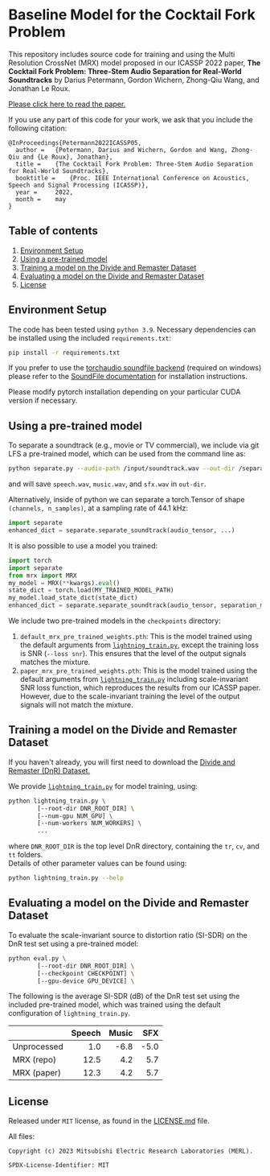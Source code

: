 <!--
Copyright (C) 2023 Mitsubishi Electric Research Laboratories (MERL)

SPDX-License-Identifier: MIT
-->
# Baseline Model for the Cocktail Fork Problem

This repository includes source code for training and using the Multi Resolution CrossNet (MRX) model proposed in our ICASSP 2022 paper,
**The Cocktail Fork Problem: Three-Stem Audio Separation for Real-World Soundtracks**
by Darius Petermann, Gordon Wichern, Zhong-Qiu Wang, and Jonathan Le Roux.

[Please click here to read the paper.](https://arxiv.org/pdf/2110.09958.pdf)

If you use any part of this code for your work, we ask that you include the following citation:

    @InProceedings{Petermann2022ICASSP05,
      author =	 {Petermann, Darius and Wichern, Gordon and Wang, Zhong-Qiu and {Le Roux}, Jonathan},
      title =	 {The Cocktail Fork Problem: Three-Stem Audio Separation for Real-World Soundtracks},
      booktitle =	 {Proc. IEEE International Conference on Acoustics, Speech and Signal Processing (ICASSP)},
      year =	 2022,
      month =	 may
    }


## Table of contents

1. [Environment Setup](#environment-setup)
2. [Using a pre-trained model](#using-a-pre-trained-model)
3. [Training a model on the Divide and Remaster Dataset](#training-a-model-on-the-divide-and-remaster-dataset)
4. [Evaluating a model on the Divide and Remaster Dataset](#evaluating-a-model-on-the-divide-and-remaster-dataset)
5. [License](#license)

## Environment Setup

The code has been tested using `python 3.9`. Necessary dependencies can be installed using the included `requirements.txt`:

```bash
pip install -r requirements.txt
```

If you prefer to use the [torchaudio soundfile backend](https://pytorch.org/audio/stable/backend.html) (required on windows) please refer to the [SoundFile documentation](https://pysoundfile.readthedocs.io/en/latest/) for installation instructions.

Please modify pytorch installation depending on your particular CUDA version if necessary.

## Using a pre-trained model

To separate a soundtrack (e.g., movie or TV commercial), we include via git LFS a pre-trained model,
which can be used from the command line as:

```bash
python separate.py --audio-path /input/soundtrack.wav --out-dir /separated/track1
```

and will save `speech.wav`, `music.wav`, and `sfx.wav` in `out-dir`.

Alternatively, inside of python we can separate a torch.Tensor of shape `(channels, n_samples)`, at a sampling rate of 44.1 kHz:

```python
import separate
enhanced_dict = separate.separate_soundtrack(audio_tensor, ...)
```

It is also possible to use a model you trained:

```python
import torch
import separate
from mrx import MRX
my_model = MRX(**kwargs).eval()
state_dict = torch.load(MY_TRAINED_MODEL_PATH)
my_model.load_state_dict(state_dict)
enhanced_dict = separate.separate_soundtrack(audio_tensor, separation_model=my_model, ...)
```

We include two pre-trained models in the `checkpoints` directory:
1. `default_mrx_pre_trained_weights.pth`: This is the model trained using the default arguments from [`lightning_train.py`](./lightning_train.py), except the training loss is SNR (`--loss snr`). This ensures that the level of the output signals matches the mixture.
2. `paper_mrx_pre_trained_weights.pth`: This is the model trained using the default arguments from [`lightning_train.py`](./lightning_train.py) including scale-invariant SNR loss function, which reproduces the results from our ICASSP paper.
However, due to the scale-invariant training the level of the output signals will not match the mixture.

## Training a model on the Divide and Remaster Dataset

If you haven't already, you will first need to download the [Divide and Remaster (DnR) Dataset.](https://zenodo.org/record/6949108#.Y861fOLMKrN)

We provide [`lightning_train.py`](./lightning_train.py) for model training, using:

```bash
python lightning_train.py \
        [--root-dir DNR_ROOT_DIR] \
        [--num-gpu NUM_GPU] \
        [--num-workers NUM_WORKERS] \
        ...
```
where `DNR_ROOT_DIR` is the top level DnR directory,  containing the `tr`, `cv`, and `tt` folders.\
Details of other parameter values can be found using:

```bash
python lightning_train.py --help
```

## Evaluating a model on the Divide and Remaster Dataset

To evaluate the scale-invariant source to distortion ratio (SI-SDR) on the DnR test set using a pre-trained model:

```bash
python eval.py \
        [--root-dir DNR_ROOT_DIR] \
        [--checkpoint CHECKPOINT] \
        [--gpu-device GPU_DEVICE] \
```

The following is the average SI-SDR (dB) of the DnR test set using the included pre-trained model, which was trained using the default configuration of `lightning_train.py`.

|             | Speech | Music |  SFX |
|:------------|-------:|------:|-----:|
| Unprocessed |    1.0 |  -6.8 | -5.0 |
| MRX (repo)  |   12.5 |   4.2 |  5.7 |
| MRX (paper) |   12.3 |   4.2 |  5.7 |


## License

Released under `MIT` license, as found in the [LICENSE.md](LICENSE.md) file.

All files:
```
Copyright (c) 2023 Mitsubishi Electric Research Laboratories (MERL).

SPDX-License-Identifier: MIT
```
